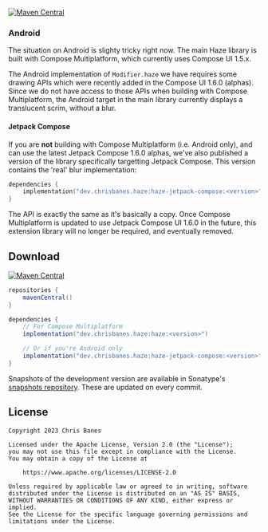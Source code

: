 [![Maven Central](https://img.shields.io/maven-central/v/dev.chrisbanes.haze/haze)](https://search.maven.org/search?q=g:dev.chrisbanes.haze)


### Android

The situation on Android is slighty tricky right now. The main Haze library is built with Compose Multiplatform, which currently uses Compose UI 1.5.x. 

The Android implementation of `Modifier.haze` we have requires some drawing APIs which were recently added in the Compose UI 1.6.0 (alphas). Since we do not have access to those APIs when building with Compose Multiplatform, the Android target in the main library currently displays a translucent scrim, without a blur.

#### Jetpack Compose

If you are **not** building with Compose Multiplatform (i.e. Android only), and can use the latest Jetpack Compose 1.6.0 alphas, we've also published a version of the library specifically targetting Jetpack Compose. This version contains the 'real' blur implementation:

```kotlin
dependencies {
    implementation("dev.chrisbanes.haze:haze-jetpack-compose:<version>")
}
```

The API is exactly the same as it's basically a copy. Once Compose Multiplatform is updated to use Jetpack Compose UI 1.6.0 in the future, this extension library will no longer be required, and eventually removed.

## Download

[![Maven Central](https://img.shields.io/maven-central/v/dev.chrisbanes.haze/haze)](https://search.maven.org/search?q=g:dev.chrisbanes.haze)

```groovy
repositories {
    mavenCentral()
}

dependencies {
    // For Compose Multiplatform
    implementation("dev.chrisbanes.haze:haze:<version>")

    // Or if you're Android only
    implementation("dev.chrisbanes.haze:haze-jetpack-compose:<version>")
}
```

Snapshots of the development version are available in Sonatype's [snapshots repository][snap]. These are updated on every commit.

## License

```
Copyright 2023 Chris Banes

Licensed under the Apache License, Version 2.0 (the "License");
you may not use this file except in compliance with the License.
You may obtain a copy of the License at

    https://www.apache.org/licenses/LICENSE-2.0

Unless required by applicable law or agreed to in writing, software
distributed under the License is distributed on an "AS IS" BASIS,
WITHOUT WARRANTIES OR CONDITIONS OF ANY KIND, either express or implied.
See the License for the specific language governing permissions and
limitations under the License.
```

[compose]: https://developer.android.com/jetpack/compose
[snap]: https://oss.sonatype.org/content/repositories/snapshots/dev/chrisbanes/haze/
